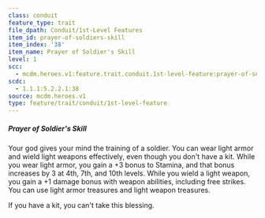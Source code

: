 ```yaml
---
class: conduit
feature_type: trait
file_dpath: Conduit/1st-Level Features
item_id: prayer-of-soldiers-skill
item_index: '38'
item_name: Prayer of Soldier's Skill
level: 1
scc:
  - mcdm.heroes.v1:feature.trait.conduit.1st-level-feature:prayer-of-soldiers-skill
scdc:
  - 1.1.1:5.2.2.1:38
source: mcdm.heroes.v1
type: feature/trait/conduit/1st-level-feature
---
```


##### Prayer of Soldier's Skill

Your god gives your mind the training of a soldier. You can wear light armor and wield light weapons effectively, even though you don't have a kit. While you wear light armor, you gain a +3 bonus to Stamina, and that bonus increases by 3 at 4th, 7th, and 10th levels. While you wield a light weapon, you gain a +1 damage bonus with weapon abilities, including free strikes. You can use light armor treasures and light weapon treasures.

If you have a kit, you can't take this blessing.
